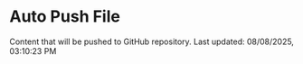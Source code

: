 # Auto Push File

Content that will be pushed to GitHub repository.
Last updated: 08/08/2025, 03:10:23 PM